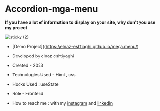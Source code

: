 # Accordion-mga-menu

**If you have a lot of information to display on your site, why don't you use my project**

![sticky (2)](https://github.com/elnaz-eshtiaghi/trick.2/assets/146030206/529d4edf-dce6-429a-b553-c26f8701bc8f)

- [Demo Project]((https://elnaz-eshtiaghi.github.io/mega.menu/)

- Developed by elnaz eshtiyaghi

- Created - 2023

- Technologies Used - Html , css

- Hooks Used : useState 

- Role - Frontend

- How to reach me : with my [instagram](https://www.instagram.com/elnaz_eshtiaghi) and [linkedin](https://www.linkedin.com/in/elnaz-eshtiaghi-936832290/)
